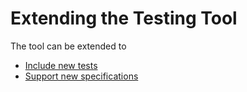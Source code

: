# Extending the Testing Tool

The tool can be extended to

- [Include new tests](4.1.%20Extending%20-%20Adding%20New%20Tests.md)
- [Support new specifications](4.2.%20Extending%20-%20Testing%20A%20New%20Specification.md)
